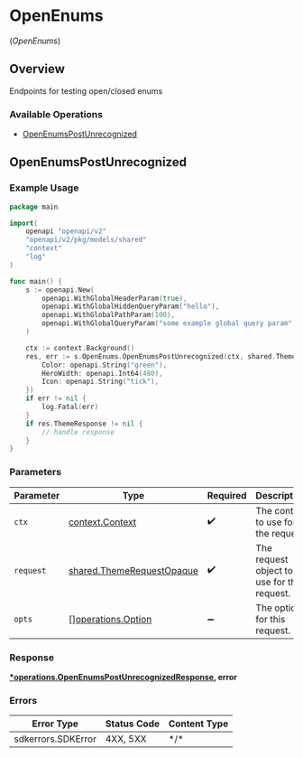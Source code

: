 # OpenEnums
(*OpenEnums*)

## Overview

Endpoints for testing open/closed enums

### Available Operations

* [OpenEnumsPostUnrecognized](#openenumspostunrecognized)

## OpenEnumsPostUnrecognized

### Example Usage

```go
package main

import(
	openapi "openapi/v2"
	"openapi/v2/pkg/models/shared"
	"context"
	"log"
)

func main() {
    s := openapi.New(
        openapi.WithGlobalHeaderParam(true),
        openapi.WithGlobalHiddenQueryParam("hello"),
        openapi.WithGlobalPathParam(100),
        openapi.WithGlobalQueryParam("some example global query param"),
    )

    ctx := context.Background()
    res, err := s.OpenEnums.OpenEnumsPostUnrecognized(ctx, shared.ThemeRequestOpaque{
        Color: openapi.String("green"),
        HeroWidth: openapi.Int64(480),
        Icon: openapi.String("tick"),
    })
    if err != nil {
        log.Fatal(err)
    }
    if res.ThemeResponse != nil {
        // handle response
    }
}
```

### Parameters

| Parameter                                                                  | Type                                                                       | Required                                                                   | Description                                                                |
| -------------------------------------------------------------------------- | -------------------------------------------------------------------------- | -------------------------------------------------------------------------- | -------------------------------------------------------------------------- |
| `ctx`                                                                      | [context.Context](https://pkg.go.dev/context#Context)                      | :heavy_check_mark:                                                         | The context to use for the request.                                        |
| `request`                                                                  | [shared.ThemeRequestOpaque](../../pkg/models/shared/themerequestopaque.md) | :heavy_check_mark:                                                         | The request object to use for the request.                                 |
| `opts`                                                                     | [][operations.Option](../../pkg/models/operations/option.md)               | :heavy_minus_sign:                                                         | The options for this request.                                              |

### Response

**[*operations.OpenEnumsPostUnrecognizedResponse](../../pkg/models/operations/openenumspostunrecognizedresponse.md), error**

### Errors

| Error Type         | Status Code        | Content Type       |
| ------------------ | ------------------ | ------------------ |
| sdkerrors.SDKError | 4XX, 5XX           | \*/\*              |